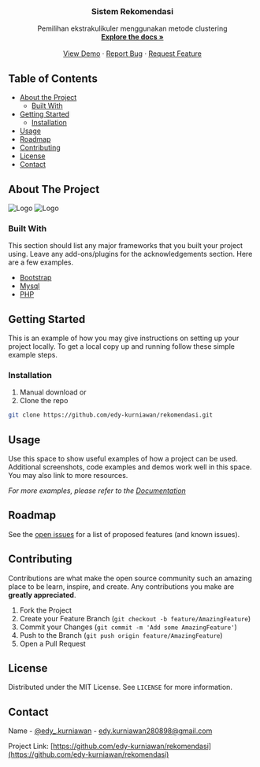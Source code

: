<br />
<p align="center">
  <h3 align="center">Sistem Rekomendasi</h3>

  <p align="center">
    Pemilihan ekstrakulikuler menggunakan metode clustering
    <br />
    <a href="https://github.com/edy-kurniawan/rekomendasi/"><strong>Explore the docs »</strong></a>
    <br />
    <br />
    <a href="https://github.com/edy-kurniawan/rekomendasi/">View Demo</a>
    ·
    <a href="https://github.com/edy-kurniawan/rekomendasi/issues">Report Bug</a>
    ·
    <a href="https://github.com/edy-kurniawan/rekomendasi/issues">Request Feature</a>
  </p>
</p>



<!-- TABLE OF CONTENTS -->
## Table of Contents

* [About the Project](#about-the-project)
  * [Built With](#built-with)
* [Getting Started](#getting-started)
  * [Installation](#installation)
* [Usage](#usage)
* [Roadmap](#roadmap)
* [Contributing](#contributing)
* [License](#license)
* [Contact](#contact)



<!-- ABOUT THE PROJECT -->
## About The Project

<img src="img/1.png" alt="Logo">

<img src="img/2.png" alt="Logo">

### Built With
This section should list any major frameworks that you built your project using. Leave any add-ons/plugins for the acknowledgements section. Here are a few examples.
* [Bootstrap](https://getbootstrap.com)
* [Mysql](#)
* [PHP](https://php.com)



<!-- GETTING STARTED -->
## Getting Started

This is an example of how you may give instructions on setting up your project locally.
To get a local copy up and running follow these simple example steps.


### Installation

1. Manual download or
2. Clone the repo
```sh
git clone https://github.com/edy-kurniawan/rekomendasi.git
```

<!-- USAGE EXAMPLES -->
## Usage

Use this space to show useful examples of how a project can be used. Additional screenshots, code examples and demos work well in this space. You may also link to more resources.

_For more examples, please refer to the [Documentation](#)_



<!-- ROADMAP -->
## Roadmap

See the [open issues](https://github.com/edy-kurniawan/rekomendasi/issues) for a list of proposed features (and known issues).



<!-- CONTRIBUTING -->
## Contributing

Contributions are what make the open source community such an amazing place to be learn, inspire, and create. Any contributions you make are **greatly appreciated**.

1. Fork the Project
2. Create your Feature Branch (`git checkout -b feature/AmazingFeature`)
3. Commit your Changes (`git commit -m 'Add some AmazingFeature'`)
4. Push to the Branch (`git push origin feature/AmazingFeature`)
5. Open a Pull Request



<!-- LICENSE -->
## License

Distributed under the MIT License. See `LICENSE` for more information.



<!-- CONTACT -->
## Contact

Name - [@edy_.kurniawan](https://www.instagram.com/edy_.kurniawan/) - edy.kurniawan280898@gmail.com

Project Link: [https://github.com/edy-kurniawan/rekomendasi](https://github.com/edy-kurniawan/rekomendasi)






<!-- MARKDOWN LINKS & IMAGES -->
<!-- https://www.markdownguide.org/basic-syntax/#reference-style-links -->
[contributors-shield]: https://img.shields.io/github/contributors/edy-kurniawan/rekomendasi/.svg?style=flat-square
[contributors-url]: https://github.com/edy-kurniawan/rekomendasi/graphs/contributors
[forks-shield]: https://img.shields.io/github/forks/edy-kurniawan/rekomendasi/.svg?style=flat-square
[forks-url]: https://github.com/edy-kurniawan/rekomendasi//network/members
[stars-shield]: https://img.shields.io/github/stars/edy-kurniawan/rekomendasi/.svg?style=flat-square
[stars-url]: https://github.com/edy-kurniawan/rekomendasi/stargazers
[issues-shield]: https://img.shields.io/github/issues/edy-kurniawan/rekomendasi/.svg?style=flat-square
[issues-url]: https://github.com/edy-kurniawan/rekomendasi/issues
[license-shield]: https://img.shields.io/github/license/edy-kurniawan/rekomendasi/.svg?style=flat-square
[license-url]: https://github.com/edy-kurniawan/rekomendasi/blob/master/LICENSE.txt
[linkedin-shield]: https://img.shields.io/badge/-LinkedIn-black.svg?style=flat-square&logo=linkedin&colorB=555
[linkedin-url]: https://linkedin.com/in/othneildrew
[product-screenshot]: images/screenshot.png
